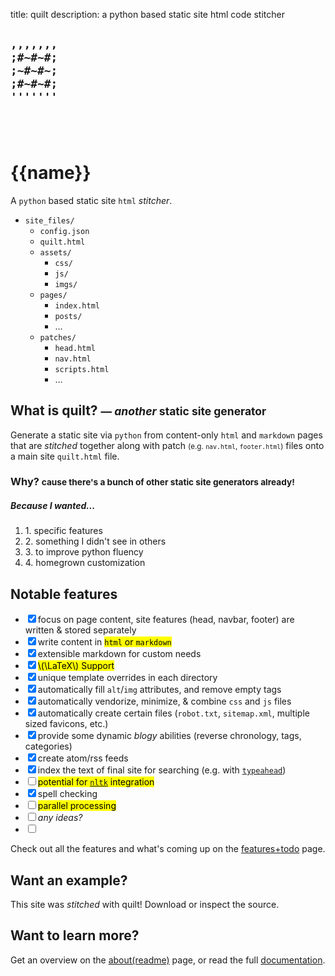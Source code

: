 title: quilt
description: a python based static site html code stitcher

<div class="jumbotron">
    <div class="container">
        <div class="row">
            <div class="col-xs-6 col-sm-4 text-center">
                <h2><code>,,,,,,,<br>;#~#~#;<br>;~#~#~;<br>;#~#~#;<br>'''''''</code></h2>
            </div>
            <div class="col-xs-6 col-sm-4">
                <h2><br></h2>
                <h1>{{name}}</h1>
                <p>A <code>python</code> based static site <code>html</code> <em>stitcher</em>.</p>
            </div>
            <div class="col-xs-6 col-sm-4">
                <ul>
                    <li class="dir"><code>site_files/</code><br/>
                        <ul>
                            <li class="file"><code>config.json</code><br/></li>
                            <li class="file"><code>quilt.html</code><br/></li>
                            <li class="dir"><code>assets/</code><br/>
                                <ul class="list-inline keeppad">
                                    <li class="dir"><code>css/</code><br/></li>
                                    <li class="dir"><code>js/</code><br/></li>
                                    <li class="dir"><code>imgs/</code><br/></li>
                                </ul>
                            </li>
                            <li class="dir"><code>pages/</code><br/>
                                <ul class="list-inline keeppad">
                                    <li class="file"><code>index.html</code><br/></li>
                                    <li class="dir"><code>posts/</code><br/></li>
                                    <li class="file"><span class="symbol">&hellip;</span><br/></li>
                                </ul>
                            </li>
                            <li class="dir"><code>patches/</code><br/>
                                <ul class="list-inline keeppad">
                                    <li class="file"><code>head.html</code><br/></li>
                                    <li class="file"><code>nav.html</code><br/></li>
                                    <li class="file"><code>scripts.html</code><br/></li>
                                    <li class="file"><span class="symbol">&hellip;</span><br/></li>
                                </ul>
                            </li>
                        </ul>
                    </li>
                </ul>
            </div>
        </div>
    </div>
</div>
<div class="container">
    <div class="row">
        <div class="col-sm-10 col-sm-offset-1 col-md-8 col-md-offset-2">
            <h2>What is quilt? <small> &mdash; <em>another</em> static site generator</small></h2>
            <p class="lead">Generate a static site via <code>python</code> from content-only <code>html</code> and <code>markdown</code> pages that are <em>stitched</em> together along with patch <small>(e.g. <code>nav.html</code>, <code>footer.html</code>)</small> files onto a main site <code>quilt.html</code> file.</p>
            <h3>Why? <small>cause there's a bunch of <strong>other</strong> static site generators already!</small></h3>
            <h5>Because I wanted...</h5>
            <ol class="list-inline">
                <li>1. specific features</li>
                <li>2. something I didn't see in others</li>
                <li>3. to improve python fluency</li>
                <li>4. homegrown customization</li>
            </ol>
            <h2>Notable features</h2>
            <ul class="checklist">
                <li><input checked="" type="checkbox">focus on page content, site features (head, navbar, footer) are written &amp; stored separately</li>
                <li><input checked="" type="checkbox">write content in <mark><code>html</code> or <code>markdown</code></mark></li>
                <li><input checked="" type="checkbox">extensible markdown for custom needs</li>
                <li><input checked="" type="checkbox"><mark>\(\LaTeX\) Support</mark></li>
                <li><input checked="" type="checkbox">unique template overrides in each directory</li>
                <li><input checked="" type="checkbox">automatically fill <code>alt</code>/<code>img</code> attributes, and remove empty tags</li>
                <li><input checked="" type="checkbox">automatically vendorize, minimize, &amp; combine <code>css</code> and <code>js</code> files</li>
                <li><input checked="" type="checkbox">automatically create certain files (<code>robot.txt</code>, <code>sitemap.xml</code>, multiple sized favicons, etc.)</li>
                <li><input checked="" type="checkbox">provide some dynamic <em>blogy</em> abilities (reverse chronology, tags, categories)</li>
                <li><input checked="" type="checkbox">create atom/rss feeds</li>
                <li><input checked="" type="checkbox">index the text of final site for searching (e.g. with <a href="https://twitter.github.io/typeahead.js/" target="_blank"><code>typeahead</code></a>)</li>
                <li><input type="checkbox"><mark>potential for <a href="http://www.nltk.org" target="_blank"><code>nltk</code></a> integration</mark></li>
                <li><input checked="" type="checkbox">spell checking</li>
                <li><input type="checkbox"><mark>parallel processing</mark></li>
                <li><input type="checkbox"><em>any ideas?</em></li>
                <li><input type="checkbox"></li>
            </ul>
            <p>Check out all the features and what's coming up on the <a href="features_todo.html">features+todo</a> page.</p>
            <h2>Want an example?</h2>
            <div class="alert alert-success">
                <p>This site was <em>stitched</em> with quilt!  Download or inspect the source.</p>
            </div>
            <h2>Want to learn more?</h2>
            <p class="lead">Get an overview on the <a href="readme.html">about(readme)</a> page, or read the full <a href="docs/index.html">documentation</a>.</p>
        </div>        
    </div>
</div>